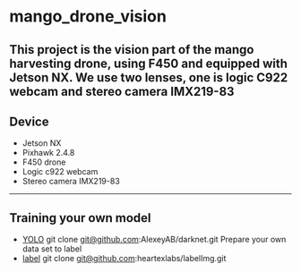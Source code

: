 # mango_drone_vision
This project is the vision part of the mango harvesting drone, using F450 and equipped with Jetson NX. We use two lenses, one is logic C922 webcam and stereo camera IMX219-83
---
## Device
* Jetson NX
* Pixhawk 2.4.8
* F450 drone
* Logic c922 webcam
* Stereo camera IMX219-83
---
## Training your own model
* [YOLO](https://github.com/AlexeyAB/darknet)
    git clone git@github.com:AlexeyAB/darknet.git
Prepare your own data set to label
* [label](https://github.com/heartexlabs/labelImg)
    git clone git@github.com:heartexlabs/labelImg.git
